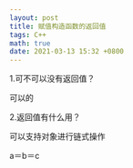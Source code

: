 ```yaml
---
layout: post
title: 赋值构造函数的返回值
tags: C++
math: true
date: 2021-03-13 15:32 +0800
---
```




1.可不可以没有返回值？

可以的

2.返回值有什么用？

可以支持对象进行链式操作

a＝b＝c

